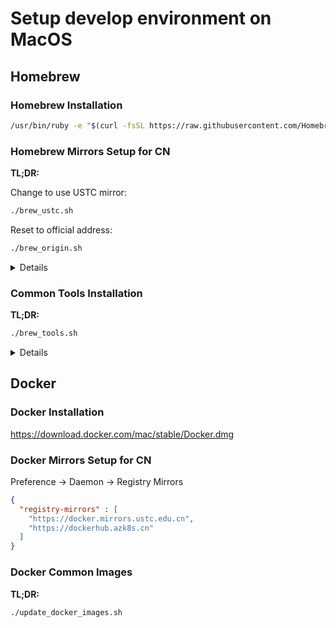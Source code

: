 # Setup develop environment on MacOS #

## Homebrew ##

### Homebrew Installation ###

```bash
/usr/bin/ruby -e "$(curl -fsSL https://raw.githubusercontent.com/Homebrew/install/master/install)";
```

### Homebrew Mirrors Setup for CN ###

**TL;DR:**

Change to use USTC mirror:

```bash
./brew_ustc.sh
```

Reset to official address:

```bash
./brew_origin.sh
```

<details>

#### Homebrew - Brew ####

Change to use USTC mirror:

```bash
cd "$(brew --repo)";
git remote set-url origin https://mirrors.ustc.edu.cn/brew.git;
```

Reset to official address:

```bash
cd "$(brew --repo)";
git remote set-url origin https://github.com/Homebrew/brew.git;
```

#### Homebrew - Core ####

Change to use USTC mirror:

```bash
cd "$(brew --repo)/Library/Taps/homebrew/homebrew-core";
git remote set-url origin https://mirrors.ustc.edu.cn/homebrew-core.git;
```

Reset to official address:

```bash
cd "$(brew --repo)/Library/Taps/homebrew/homebrew-core";
git remote set-url origin https://github.com/Homebrew/homebrew-core;
```

#### Homebrew - Bottle ####

For BASH users:

```bash
echo 'export HOMEBREW_BOTTLE_DOMAIN=https://mirrors.ustc.edu.cn/homebrew-bottles' >> ~/.bash_profile;
source ~/.bash_profile;
```

For ZSH users:

```zsh
echo 'export HOMEBREW_BOTTLE_DOMAIN=https://mirrors.ustc.edu.cn/homebrew-bottles' >> ~/.zshrc;
source ~/.zshrc;
```

#### Homebrew - Cask ####

Change to use USTC mirror:

```bash
cd "$(brew --repo)"/Library/Taps/homebrew/homebrew-cask;
git remote set-url origin https://mirrors.ustc.edu.cn/homebrew-cask.git;
```

Reset to official address:

```bash
cd "$(brew --repo)"/Library/Taps/homebrew/homebrew-cask;
git remote set-url origin https://github.com/Homebrew/homebrew-cask;
```

</details>

### Common Tools Installation ###

**TL;DR:**

```bash
./brew_tools.sh
```

<details>

```bash
brew install antigen;
brew install bat;
brew install curl;
brew install diff-so-fancy;
brew install git;
brew install git-flow;
brew install go;
brew install golangci-lint;
brew install google-java-format;
brew install gradle;
brew install grpc;
brew install htop;
brew install k6;
brew install lazydocker;
brew install lua;
brew install maven;
brew install ncdu;
brew install openjdk;
brew install perl;
brew install prettyping;
brew install protobuf;
brew install python;
brew install ruby;
brew install tldr;
brew install tree;
brew install vim;
brew install webp;
brew install wget;
brew install zsh;
brew cask install iterm2;

sudo ln -sfn /usr/local/opt/openjdk/libexec/openjdk.jdk /Library/Java/JavaVirtualMachines/openjdk.jdk;
```

</details>

## Docker ##

### Docker Installation ###

<https://download.docker.com/mac/stable/Docker.dmg>

### Docker Mirrors Setup for CN ###

Preference -> Daemon -> Registry Mirrors

```json
{
  "registry-mirrors" : [
    "https://docker.mirrors.ustc.edu.cn",
    "https://dockerhub.azk8s.cn"
  ]
}
```

### Docker Common Images ###

**TL;DR:**

```bash
./update_docker_images.sh
```
